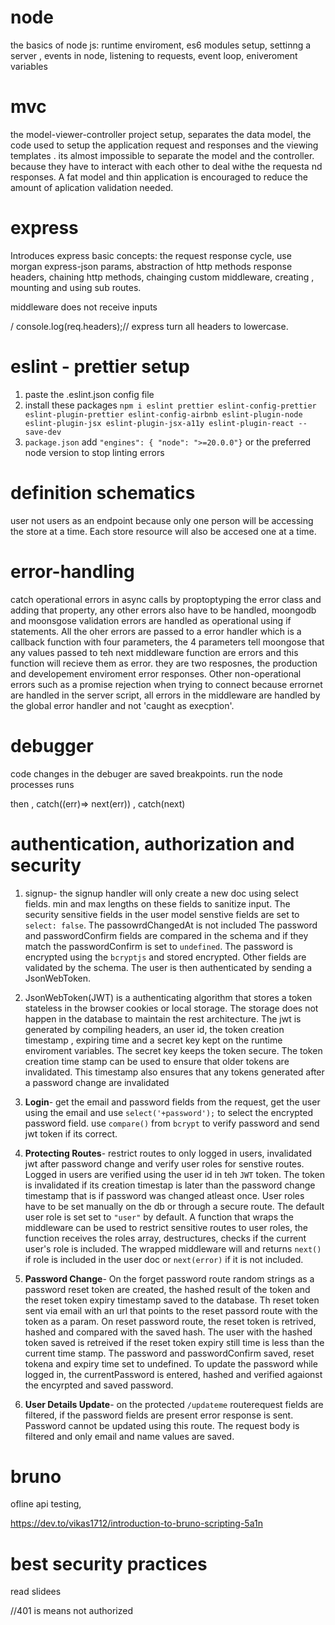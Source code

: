# node

the basics of node js: runtime enviroment, es6 modules setup, settinng a server , events in node, listening to requests, event loop, eniveroment variables

# mvc

the model-viewer-controller project setup, separates the data model, the code used to setup the application request and responses and the viewing templates . its almost impossible to separate the model and the controller. because they have to interact with each other to deal withe the requesta nd responses. A fat model and thin application is encouraged to reduce the amount of aplication validation needed.

# express

Introduces express basic concepts: the request response cycle, use morgan express-json params, abstraction of http methods response headers, chaining http methods, chainging custom middleware, creating , mounting and using sub routes.

middleware does not receive inputs

/ console.log(req.headers);// express turn all headers to lowercase.

# eslint - prettier setup

1. paste the .eslint.json config file <br>
2. install these packages `npm i eslint prettier eslint-config-prettier eslint-plugin-prettier eslint-config-airbnb eslint-plugin-node eslint-plugin-jsx eslint-plugin-jsx-a11y eslint-plugin-react --save-dev`
3. `package.json` add `"engines": { "node": ">=20.0.0"}` or the preferred node version to stop linting errors

# definition schematics

user not users as an endpoint because only one person will be accessing the store at a time. Each store resource will also be accesed one at a time.

# error-handling

catch operational errors in async calls by proptoptyping the error class and adding that property, any other errors also have to be handled, moongodb and moonsgose validation errors are handled as operational using if statements. All the oher errors are passed to a error handler which is a callback function with four parameters, the 4 parameters tell moongose that any values passed to teh next middleware function are errors and this function will recieve them as error. they are two resposnes, the production and developement enviroment error responses. Other non-operational errors such as a promise rejection when trying to connect because errornet are handled in the server script, all errors in the middleware are handled by the global error handler and not 'caught as execption'.

# debugger

code changes in the debuger are saved
breakpoints.
run the node processes runs

then , catch((err)=> next(err)) , catch(next)

# authentication, authorization and security

1. signup- the signup handler will only create a new doc using select fields. min and max lengths on these fields to sanitize input. The security sensitive fields in the user model senstive fields are set to `select: false`. The passowrdChangedAt is not included The password and passwordConfirm fields are compared in the schema and if they match the passwordConfirm is set to `undefined`. The password is encrypted using the `bcryptjs` and stored encrypted. Other fields are validated by the schema. The user is then authenticated by sending a JsonWebToken.

2. JsonWebToken(JWT) is a authenticating algorithm that stores a token stateless in the browser cookies or local storage. The storage does not happen in the database to maintain the rest architecture. The jwt is generated by compiling headers, an user id, the token creation timestamp , expiring time and a secret key kept on the runtime enviroment variables. The secret key keeps the token secure. The token creation time stamp can be used to ensure that older tokens are invalidated. This timestamp also ensures that any tokens generated after a password change are invalidated

3. **Login**- get the email and password fields from the request, get the user using the email and use `select('+password');` to select the encrypted password field. use `compare()` from `bcrypt` to verify password and send jwt token if its correct.

4. **Protecting Routes**- restrict routes to only logged in users, invalidated jwt after password change and verify user roles for senstive routes. Logged in users are verified using the user id in teh `JWT` token. The token is invalidated if its creation timestap is later than the password change timestamp that is if password was changed atleast once. User roles have to be set manually on the db or through a secure route. The default user role is set set to `"user"` by default. A function that wraps the middleware can be used to restrict sensitive routes to user roles, the function receives the roles array, destructures, checks if the current user's role is included. The wrapped middleware will and returns `next()` if role is included in the user doc or `next(error)` if it is not included.

5. **Password Change**- On the forget password route random strings as a password reset token are created, the hashed result of the token and the reset token expiry timestamp saved to the database. Th reset token sent via email with an url that points to the reset passord route with the token as a param. On reset password route, the reset token is retrived, hashed and compared with the saved hash. The user with the hashed token saved is retreived if the reset token expiry still time is less than the current time stamp. The password and passwordConfirm saved, reset tokena and expiry time set to undefined. To update the password while logged in, the currentPassword is entered, hashed and verified agaionst the encyrpted and saved password.

6. **User Details Update**- on the protected `/updateme` routerequest fields are filtered, if the password fields are present error response is sent. Password cannot be updated using this route.
   The request body is filtered and only email and name values are saved.

# bruno

ofline api testing,

https://dev.to/vikas1712/introduction-to-bruno-scripting-5a1n

# best security practices

read slidees

//401 is means not authorized
